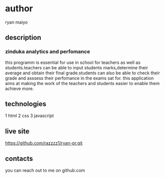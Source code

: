 # author
ryan maiyo
## description
### zinduka analytics and perfomance
this programm is essential for use in school for teachers as well as students.teachers can be able to input students marks,determine their average and obtain their final grade.students can also be able to check their grade and asssess their perfomance in the exams sat for.
this application aims at making the work of the teachers and students easier to enable them achieve more.
## technologies
1 html
2 css
3 javascript
## live site
https://github.com/razzzz1/ryan-pr.git
## contacts 
you can reach out to me on github.com